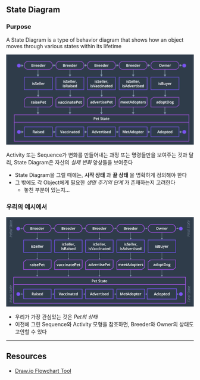 ## State Diagram

### Purpose

A State Diagram is a type of behavior diagram that shows how an object moves through various states within its lifetime

![](state.png)

Activity 또는 Sequence가 변화를 만들어내는 과정 또는 명령들만을 보여주는 것과 달리, State Diagram은 자산의 *실제 변화* 양상들을 보여준다

- State Diagram을 그릴 때에는, **시작 상태** 과 **끝 상태** 을 명확하게 정의해야 한다
- 그 밖에도 각 Object에게 필요한 *생명 주기의 단계* 가 존재하는지 고려한다
  - 놓친 부분이 있는지...

### 우리의 예시에서

![](pet-state.png)

- 우리가 가장 관심있는 것은 *Pet의 상태*
- 이전에 그린 Sequence와 Activity 모형을 참조하면, Breeder와 Owner의 상태도 고안할 수 있다

----

## Resources

- [Draw.io Flowchart Tool](https://www.draw.io/)
